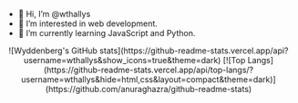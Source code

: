 - 👋 Hi, I’m @wthallys
- 👀 I’m interested in web development.
- 🌱 I’m currently learning JavaScript and Python.

<!---
wthallys/wthallys is a ✨ special ✨ repository because its `README.md` (this file) appears on your GitHub profile.
You can click the Preview link to take a look at your changes.
--->
<!--
<div align="center">
  <a href="https://github.com/wthallys">
  <img height="180em" src="https://github-readme-stats.vercel.app/api?username=wthallys&show_icons=true&theme=dracula&include_all_commits=true&count_private=true"/>
  <img height="180em" src="https://github-readme-stats.vercel.app/api/top-langs/?username=wthallys&layout=compact&langs_count=7&theme=dracula"/>
</div>
-->

<!--
[![Wyddenberg's GitHub stats](https://github-readme-stats.vercel.app/api?username=wthallys&show_icons=true&theme=radical)](https://github.com/wthallys/github-readme-stats)
-->

<div align="center">
  ![Wyddenberg's GitHub stats](https://github-readme-stats.vercel.app/api?username=wthallys&show_icons=true&theme=dark)
  [![Top Langs](https://github-readme-stats.vercel.app/api/top-langs/?username=wthallys&hide=html,css&layout=compact&theme=dark)](https://github.com/anuraghazra/github-readme-stats)
</div>
